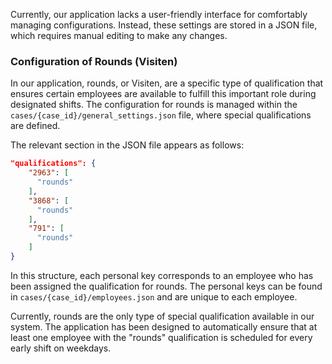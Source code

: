 Currently, our application lacks a user-friendly interface for comfortably managing configurations. Instead, these settings are stored in a JSON file, which requires manual editing to make any changes.

### Configuration of Rounds (Visiten)

In our application, rounds, or Visiten, are a specific type of qualification that ensures certain employees are available to fulfill this important role during designated shifts. The configuration for rounds is managed within the `cases/{case_id}/general_settings.json` file, where special qualifications are defined.

The relevant section in the JSON file appears as follows:

```json
"qualifications": {
    "2963": [
      "rounds"
    ],
    "3868": [
      "rounds"
    ],
    "791": [
      "rounds"
    ]
}
```

In this structure, each personal key corresponds to an employee who has been assigned the qualification for rounds. The personal keys can be found in `cases/{case_id}/employees.json` and are unique to each employee.

Currently, rounds are the only type of special qualification available in our system. The application has been designed to automatically ensure that at least one employee with the "rounds" qualification is scheduled for every early shift on weekdays.
